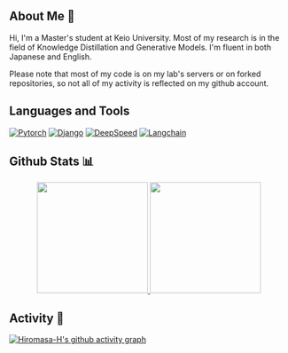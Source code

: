 <!-- - 👋 Hi, I’m @Hiromasa-H
- 👀 I’m interested in ...
- 🌱 I’m currently learning ...
- 💞️ I’m looking to collaborate on ...
- 📫 How to reach me ... -->

## About Me 👋

Hi, I'm a Master's student at Keio University. Most of my research is in the field of Knowledge Distillation and Generative Models. I'm fluent in both Japanese and English. 

Please note that most of my code is on my lab's servers or on forked repositories, so not all of my activity is reflected on my github account.

## Languages and Tools
[![Pytorch](https://img.shields.io/badge/-Pytorch-gray?style=flat&logo=Pytorch&)]()
[![Django](https://img.shields.io/badge/-Django-gray?style=flat&logo=Django&)]()
[![DeepSpeed](https://img.shields.io/badge/-DeepSpeed-grey)]()
[![Langchain](https://img.shields.io/badge/%F0%9F%A6%9C%EF%B8%8F-langchain-grey)]()


## Github Stats 📊
<p align="center">
<a href="https://github.com/Hiromasa-H">
  <img height="200em" src="https://github-readme-stats.vercel.app/api?username=Hiromasa-H&show_icons=true&theme=dark&count_private=true"/>
  <img height="200em" src="https://github-readme-stats.vercel.app/api/top-langs/?username=Hiromasa-H&layout=donut&theme=dark"/>
</a>
</p>

<!-- 
[![Contribution snake Light](https://raw.githubusercontent.com/Hiromasa-H/Hiromasa-H/output/github-snake.svg)](https://github.com/Platane/snk#gh-dark-mode-only) -->

## Activity 💪
[![Hiromasa-H's github activity graph](https://github-readme-activity-graph.cyclic.app/graph?username=Hiromasa-H&theme=react-dark)](https://github-readme-activity-graph.cyclic.app)



<!-- [![Anurag's GitHub stats](https://github-readme-stats.vercel.app/api?username=Hiromasa-H&show_icons=true&theme=dark&count_private=true)](https://github.com/anuraghazra/github-readme-stats)
[![Top Langs](https://github-readme-stats.vercel.app/api/top-langs/?username=Hiromasa-H&layout=donut&theme=dark)](https://github.com/anuraghazra/github-readme-stats)
 -->
<!---
Hiromasa-H/Hiromasa-H is a ✨ special ✨ repository because its `README.md` (this file) appears on your GitHub profile.
You can click the Preview link to take a look at your changes.
--->
